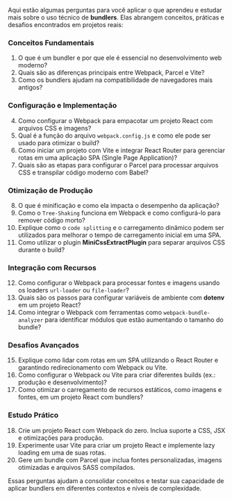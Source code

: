 Aqui estão algumas perguntas para você aplicar o que aprendeu e estudar mais sobre o uso técnico de **bundlers**. Elas abrangem conceitos, práticas e desafios encontrados em projetos reais:

### **Conceitos Fundamentais**

1. O que é um bundler e por que ele é essencial no desenvolvimento web moderno?
2. Quais são as diferenças principais entre Webpack, Parcel e Vite?
3. Como os bundlers ajudam na compatibilidade de navegadores mais antigos?

### **Configuração e Implementação**

4. Como configurar o Webpack para empacotar um projeto React com arquivos CSS e imagens?
5. Qual é a função do arquivo `webpack.config.js` e como ele pode ser usado para otimizar o build?
6. Como iniciar um projeto com Vite e integrar React Router para gerenciar rotas em uma aplicação SPA (Single Page Application)?
7. Quais são as etapas para configurar o Parcel para processar arquivos CSS e transpilar código moderno com Babel?

### **Otimização de Produção**

8. O que é minificação e como ela impacta o desempenho da aplicação?
9. Como o `Tree-Shaking` funciona em Webpack e como configurá-lo para remover código morto?
10. Explique como o `code splitting` e o carregamento dinâmico podem ser utilizados para melhorar o tempo de carregamento inicial em uma SPA.
11. Como utilizar o plugin **MiniCssExtractPlugin** para separar arquivos CSS durante o build?

### **Integração com Recursos**

12. Como configurar o Webpack para processar fontes e imagens usando os loaders `url-loader` ou `file-loader`?
13. Quais são os passos para configurar variáveis de ambiente com **dotenv** em um projeto React?
14. Como integrar o Webpack com ferramentas como `webpack-bundle-analyzer` para identificar módulos que estão aumentando o tamanho do bundle?

### **Desafios Avançados**

15. Explique como lidar com rotas em um SPA utilizando o React Router e garantindo redirecionamento com Webpack ou Vite.
16. Como configurar o Webpack ou Vite para criar diferentes builds (ex.: produção e desenvolvimento)?
17. Como otimizar o carregamento de recursos estáticos, como imagens e fontes, em um projeto React com bundlers?

### **Estudo Prático**

18. Crie um projeto React com Webpack do zero. Inclua suporte a CSS, JSX e otimizações para produção.
19. Experimente usar Vite para criar um projeto React e implemente lazy loading em uma de suas rotas.
20. Gere um bundle com Parcel que inclua fontes personalizadas, imagens otimizadas e arquivos SASS compilados.

Essas perguntas ajudam a consolidar conceitos e testar sua capacidade de aplicar bundlers em diferentes contextos e níveis de complexidade.

